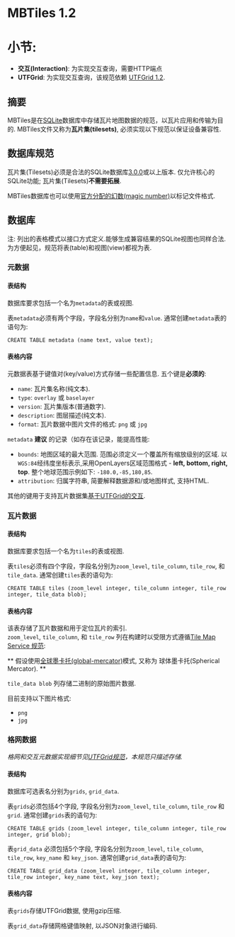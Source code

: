 # MBTiles 1.2

# 小节:

* **交互(Interaction)**: 为实现交互查询，需要HTTP端点
* **UTFGrid**: 为实现交互查询，该规范依赖 [UTFGrid 1.2](https://github.com/mapbox/utfgrid-spec).

## 摘要

MBTiles是在[SQLite](http://sqlite.org/)数据库中存储瓦片地图数据的规范，以瓦片应用和传输为目的.
MBTiles文件又称为**瓦片集(tilesets)**, 必须实现以下规范以保证设备兼容性.

## 数据库规范

瓦片集(Tilesets)必须是合法的SQLite数据库[3.0.0](http://sqlite.org/formatchng.html)或以上版本.
仅允许核心的SQLite功能; 瓦片集(Tilesets)**不需要拓展**.

MBTiles数据库也可以使用[官方分配的幻数(magic number)](http://www.sqlite.org/src/artifact?ci=trunk&filename=magic.txt)以标记文件格式.

## 数据库

注: 列出的表格模式以接口方式定义.能够生成兼容结果的SQLite视图也同样合法.
为方便起见，规范将表(table)和视图(view)都视为表.

### 元数据

#### 表结构

数据库要求包括一个名为`metadata`的表或视图.

表`metadata`必须有两个字段，字段名分别为`name`和`value`. 通常创建`metadata`表的语句为:

    CREATE TABLE metadata (name text, value text);

#### 表格内容

元数据表基于键值对(key/value)方式存储一些配置信息. 五个键是**必须的**:

* `name`: 瓦片集名称(纯文本).
* `type`: `overlay` 或 `baselayer`
* `version`: 瓦片集版本(普通数字).
* `description`: 图层描述(纯文本).
* `format`: 瓦片数据中图片文件的格式: `png` 或 `jpg`

`metadata` **建议** 的记录（如存在该记录，能提高性能:

* `bounds`: 地图区域的最大范围. 范围必须定义一个覆盖所有缩放级别的区域. 以`WGS:84`经纬度坐标表示,采用OpenLayers区域范围格式 -
  **left, bottom, right, top**. 整个地球范围示例如下: `-180.0,-85,180,85`.
* `attribution`: 归属字符串, 简要解释数据源和/或地图样式, 支持HTML.

其他的键用于支持瓦片数据集[基于UTFGrid的交互](https://github.com/mapbox/utfgrid-spec).

### 瓦片数据

#### 表结构

数据库要求包括一个名为`tiles`的表或视图.

表`tiles`必须有四个字段，字段名分别为`zoom_level`, `tile_column`, `tile_row`, 和 `tile_data`. 通常创建`tiles`表的语句为:

    CREATE TABLE tiles (zoom_level integer, tile_column integer, tile_row integer, tile_data blob);

#### 表格内容

该表存储了瓦片数据和用于定位瓦片的索引.      
`zoom_level`, `tile_column`, 和 `tile_row` 列在构建时以受限方式遵循[Tile Map Service 规范](http://wiki.osgeo.org/wiki/Tile_Map_Service_Specification):

 ** 假设使用[全球墨卡托(global-mercator)](http://wiki.osgeo.org/wiki/Tile_Map_Service_Specification#global-mercator)模式, 又称为 球体墨卡托(Spherical Mercator). **

`tile_data blob` 列存储二进制的原始图片数据.

目前支持以下图片格式:

* `png`
* `jpg`

### 格网数据

_格网和交互元数据实现细节见[UTFGrid规范](https://github.com/mapbox/utfgrid-spec)，本规范只描述存储._  

#### 表结构

数据库可选表名分别为`grids`, `grid_data`.

表`grids`必须包括4个字段, 字段名分别为`zoom_level`, `tile_column`, `tile_row` 和 `grid`. 通常创建`grids`表的语句为:

    CREATE TABLE grids (zoom_level integer, tile_column integer, tile_row integer, grid blob);

表`grid_data` 必须包括5个字段, 字段名分别为`zoom_level`, `tile_column`, `tile_row`, `key_name` 和 `key_json`. 通常创建`grid_data`表的语句为:

    CREATE TABLE grid_data (zoom_level integer, tile_column integer, tile_row integer, key_name text, key_json text);

#### 表格内容

表`grids`存储UTFGrid数据, 使用gzip压缩.

表`grid_data`存储网格键值映射, 以JSON对象进行编码.
